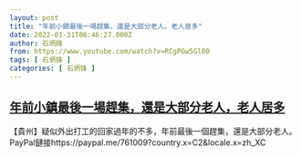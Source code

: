 ```yaml
---
layout: post
title: "年前小鎮最後一場趕集，還是大部分老人，老人居多"
date: 2022-01-31T06:46:27.000Z
author: 石炳鋒
from: https://www.youtube.com/watch?v=RCgPGw5Gl80
tags: [ 石炳锋 ]
categories: [ 石炳锋 ]
---
```

<!--1643611587000-->
[年前小鎮最後一場趕集，還是大部分老人，老人居多](https://www.youtube.com/watch?v=RCgPGw5Gl80)
------

<div>
【貴州】疑似外出打工的回家過年的不多，年前最後一個趕集，還是大部分老人。PayPal鏈接https://paypal.me/761009?country.x=C2&locale.x=zh_XC
</div>
